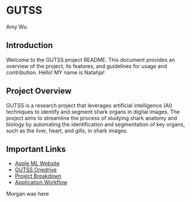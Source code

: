 # GUTSS
Amy Wu

## Introduction
Welcome to the GUTSS project README. This document provides an overview of the project, its features, and guidelines for usage and contribution.
Hello! MY name is Natahja!
## Project Overview
GUTSS is a research project that leverages artificial intelligence (AI) techniques to identify and segment shark organs in digital images. The project aims to streamline the process of studying shark anatomy and biology by automating the identification and segmentation of key organs, such as the liver, heart, and gills, in shark images.

## Important Links
- [Apple ML Website](https://developer.apple.com/machine-learning/create-ml/)
- [GUTSS Onedrive](https://uflorida-my.sharepoint.com/:f:/g/personal/morgan_cobb_ufl_edu/Erj-gcSogrJPp6MnXCKnXPYB5RfFWFMDuGJ-etlIF9l13Q?e=E3o2nx)
- [Project Breakdown](https://uflorida-my.sharepoint.com/:w:/g/personal/morgan_cobb_ufl_edu/ER5RklVTE2tNg4ckU55aoXsBC5AhA6zJvDya9dUKeCoyqA?e=qAKHVs)
- [Application Workflow](https://www.figma.com/file/jCR2j32R40tH9wUZq86rZ9/SharkAI-App?type=whiteboard&node-id=0-1&t=9iuQ6qsIYGbLzMaS-0)

Morgan was here
